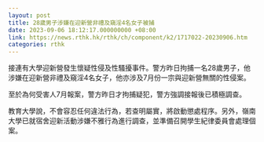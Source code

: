 ```yaml
---
layout: post
title: 28歲男子涉嫌在迎新營非禮及窺淫4名女子被捕
date: 2023-09-06 18:12:17.000000000 +08:00
link: https://news.rthk.hk/rthk/ch/component/k2/1717022-20230906.htm
categories: rthk
---
```


接連有大學迎新營發生懷疑性侵及性騷擾事件。警方昨日拘捕一名28歲男子，他涉嫌在迎新營非禮及窺淫4名女子，他亦涉及7月份一宗與迎新營無關的性侵案。

至於為何受害人7月報案，警方昨日才拘捕疑犯，警方強調接報後已積極調查。

教育大學說，不會容忍任何違法行為，若查明屬實，將啟動懲處程序。另外，嶺南大學已就宿舍迎新活動涉嫌不雅行為進行調查，並準備召開學生紀律委員會處理個案。
